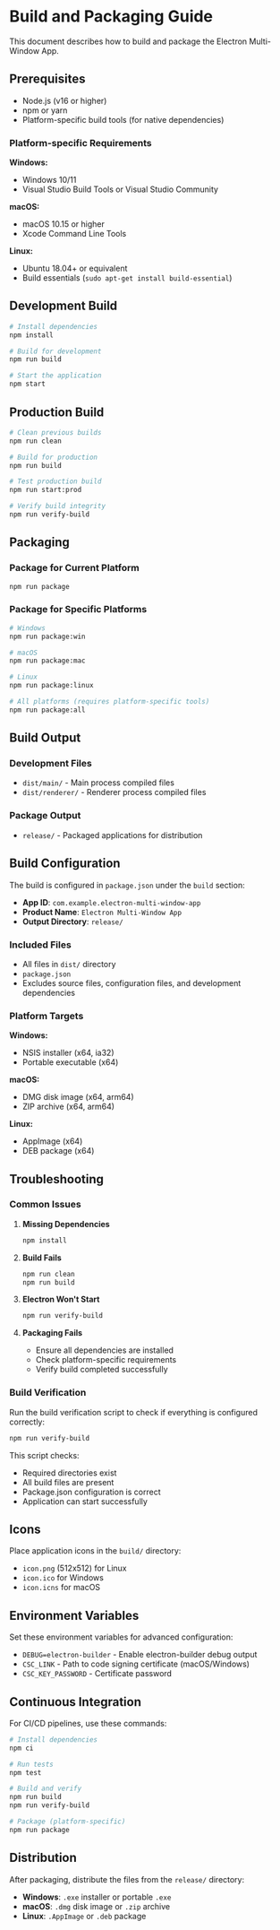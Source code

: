 # Build and Packaging Guide

This document describes how to build and package the Electron Multi-Window App.

## Prerequisites

- Node.js (v16 or higher)
- npm or yarn
- Platform-specific build tools (for native dependencies)

### Platform-specific Requirements

**Windows:**

- Windows 10/11
- Visual Studio Build Tools or Visual Studio Community

**macOS:**

- macOS 10.15 or higher
- Xcode Command Line Tools

**Linux:**

- Ubuntu 18.04+ or equivalent
- Build essentials (`sudo apt-get install build-essential`)

## Development Build

```bash
# Install dependencies
npm install

# Build for development
npm run build

# Start the application
npm start
```

## Production Build

```bash
# Clean previous builds
npm run clean

# Build for production
npm run build

# Test production build
npm run start:prod

# Verify build integrity
npm run verify-build
```

## Packaging

### Package for Current Platform

```bash
npm run package
```

### Package for Specific Platforms

```bash
# Windows
npm run package:win

# macOS
npm run package:mac

# Linux
npm run package:linux

# All platforms (requires platform-specific tools)
npm run package:all
```

## Build Output

### Development Files

- `dist/main/` - Main process compiled files
- `dist/renderer/` - Renderer process compiled files

### Package Output

- `release/` - Packaged applications for distribution

## Build Configuration

The build is configured in `package.json` under the `build` section:

- **App ID**: `com.example.electron-multi-window-app`
- **Product Name**: `Electron Multi-Window App`
- **Output Directory**: `release/`

### Included Files

- All files in `dist/` directory
- `package.json`
- Excludes source files, configuration files, and development dependencies

### Platform Targets

**Windows:**

- NSIS installer (x64, ia32)
- Portable executable (x64)

**macOS:**

- DMG disk image (x64, arm64)
- ZIP archive (x64, arm64)

**Linux:**

- AppImage (x64)
- DEB package (x64)

## Troubleshooting

### Common Issues

1. **Missing Dependencies**

   ```bash
   npm install
   ```

2. **Build Fails**

   ```bash
   npm run clean
   npm run build
   ```

3. **Electron Won't Start**

   ```bash
   npm run verify-build
   ```

4. **Packaging Fails**
   - Ensure all dependencies are installed
   - Check platform-specific requirements
   - Verify build completed successfully

### Build Verification

Run the build verification script to check if everything is configured correctly:

```bash
npm run verify-build
```

This script checks:

- Required directories exist
- All build files are present
- Package.json configuration is correct
- Application can start successfully

## Icons

Place application icons in the `build/` directory:

- `icon.png` (512x512) for Linux
- `icon.ico` for Windows
- `icon.icns` for macOS

## Environment Variables

Set these environment variables for advanced configuration:

- `DEBUG=electron-builder` - Enable electron-builder debug output
- `CSC_LINK` - Path to code signing certificate (macOS/Windows)
- `CSC_KEY_PASSWORD` - Certificate password

## Continuous Integration

For CI/CD pipelines, use these commands:

```bash
# Install dependencies
npm ci

# Run tests
npm test

# Build and verify
npm run build
npm run verify-build

# Package (platform-specific)
npm run package
```

## Distribution

After packaging, distribute the files from the `release/` directory:

- **Windows**: `.exe` installer or portable `.exe`
- **macOS**: `.dmg` disk image or `.zip` archive
- **Linux**: `.AppImage` or `.deb` package
